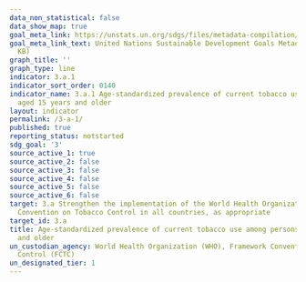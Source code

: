 ```yaml
---
data_non_statistical: false
data_show_map: true
goal_meta_link: https://unstats.un.org/sdgs/files/metadata-compilation/Metadata-Goal-3.pdf
goal_meta_link_text: United Nations Sustainable Development Goals Metadata (PDF 866
  KB)
graph_title: ''
graph_type: line
indicator: 3.a.1
indicator_sort_order: 0140
indicator_name: 3.a.1 Age-standardized prevalence of current tobacco use among persons
  aged 15 years and older
layout: indicator
permalink: /3-a-1/
published: true
reporting_status: notstarted
sdg_goal: '3'
source_active_1: true
source_active_2: false
source_active_3: false
source_active_4: false
source_active_5: false
source_active_6: false
target: 3.a Strengthen the implementation of the World Health Organization Framework
  Convention on Tobacco Control in all countries, as appropriate
target_id: 3.a
title: Age-standardized prevalence of current tobacco use among persons aged 15 years
  and older
un_custodian_agency: World Health Organization (WHO), Framework Convention on Tobacco
  Control (FCTC)
un_designated_tier: 1
---
```

